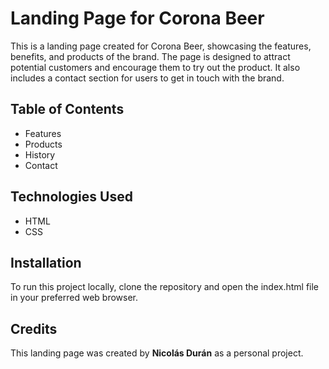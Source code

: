 <h1>Landing Page for Corona Beer</h1>

<p>This is a landing page created for Corona Beer, showcasing the features, benefits, and products of the brand. The page is designed to attract potential customers and encourage them to try out the product. It also includes a contact section for users to get in touch with the brand.</p>

<h2>Table of Contents</h2>

<ul>
  <li>Features</li>
  <li>Products</li>
  <li>History</li>
  <li>Contact</li>
</ul>

<h2>Technologies Used</h2>
<ul>
  <li>HTML</li>
  <li>CSS</li>

</ul>

<h2>Installation</h2>
<p>To run this project locally, clone the repository and open the index.html file in your preferred web browser.</p>

<h2>Credits</h2>
<p>This landing page was created by <strong>Nicolás Durán</strong> as a personal project.</p>
